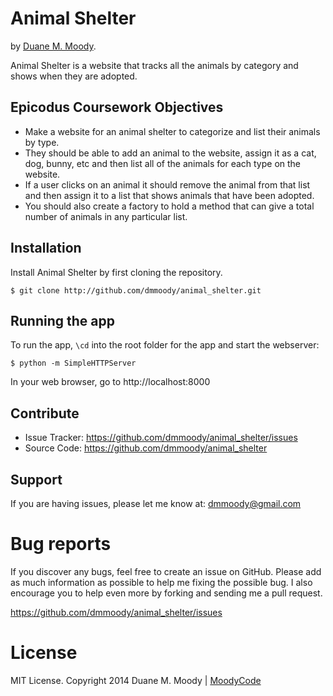 Animal Shelter
==============

by <a href="http://duanemoody.io" target="_blank">Duane M. Moody</a>.

Animal Shelter is a website that tracks all the animals by category and shows when they are adopted.

Epicodus Coursework Objectives
------------------------------

* Make a website for an animal shelter to categorize and list their animals by type. 
* They should be able to add an animal to the website, assign it as a cat, dog, bunny, etc and then list all of the animals for each type on the website. 
* If a user clicks on an animal it should remove the animal from that list and then assign it to a list that shows animals that have been adopted. 
* You should also create a factory to hold a method that can give a total number of animals in any particular list.

Installation
------------

Install Animal Shelter by first cloning the repository.  
```
$ git clone http://github.com/dmmoody/animal_shelter.git
```

Running the app
---------------

To run the app, ```\cd``` into the root folder for the app and start the webserver:
```
$ python -m SimpleHTTPServer
```

In your web browser, go to http://localhost:8000

Contribute
----------

- Issue Tracker: https://github.com/dmmoody/animal_shelter/issues
- Source Code: https://github.com/dmmoody/animal_shelter

Support
-------

If you are having issues, please let me know at: dmmoody@gmail.com

Bug reports
===========

If you discover any bugs, feel free to create an issue on GitHub. Please add as much information as possible to help me fixing the possible bug. I also encourage you to help even more by forking and sending me a pull request.

https://github.com/dmmoody/animal_shelter/issues

License
=======

MIT License. Copyright 2014 Duane M. Moody | <a href="http://moodyco.de">MoodyCode</a>